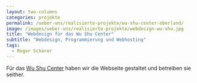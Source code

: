 ```yaml
---
layout: two-columns
categories: projekte
permalink: /ueber-uns/realisierte-projekte/wu-shu-center-oberland/
image: /images/ueber-uns/realisierte-projekte/webdesign-wu-shu.jpg
title: "Webdesign für das Wu Shu Center"
subtitle: "Webdesign, Programmierung und Webhosting"
tags:
  - Roger Schärer
---
```


Für das [Wu Shu Center](http://www.wu-shu.ch/) haben wir die Webseite gestaltet und betreiben sie seither.